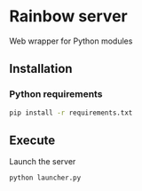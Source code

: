 # Rainbow server

Web wrapper for Python modules

## Installation

### Python requirements

```bash
pip install -r requirements.txt
```

## Execute

Launch the server

```bash
python launcher.py
```
